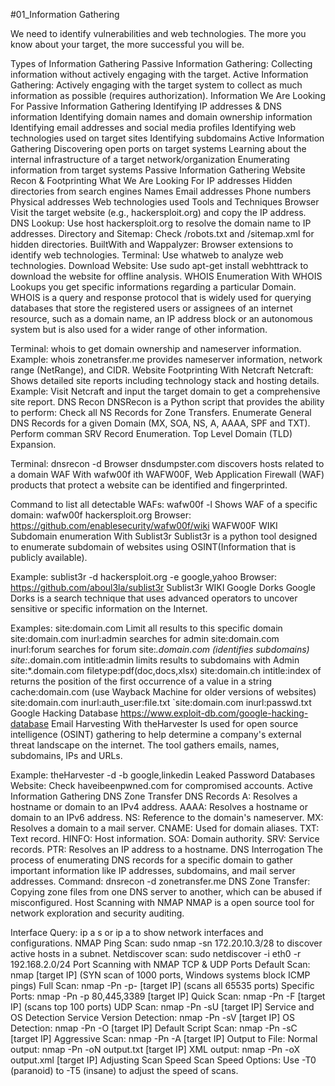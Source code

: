 #01_Information Gathering

We need to identify vulnerabilities and web technologies. The more you know about your target, the more successful you will be.

Types of Information Gathering
Passive Information Gathering: Collecting information without actively engaging with the target.
Active Information Gathering: Actively engaging with the target system to collect as much information as possible (requires authorization).
Information We Are Looking For
Passive Information Gathering
Identifying IP addresses & DNS information
Identifying domain names and domain ownership information
Identifying email addresses and social media profiles
Identifying web technologies used on target sites
Identifying subdomains
Active Information Gathering
Discovering open ports on target systems
Learning about the internal infrastructure of a target network/organization
Enumerating information from target systems
Passive Information Gathering
Website Recon & Footprinting
What We Are Looking For
IP addresses
Hidden directories from search engines
Names
Email addresses
Phone numbers
Physical addresses
Web technologies used
Tools and Techniques
Browser Visit the target website (e.g., hackersploit.org) and copy the IP address.
DNS Lookup: Use host hackersploit.org to resolve the domain name to IP addresses.
Directory and Sitemap: Check /robots.txt and /sitemap.xml for hidden directories.
BuiltWith and Wappalyzer: Browser extensions to identify web technologies.
Terminal: Use whatweb <domain> to analyze web technologies.
Download Website: Use sudo apt-get install webhttrack to download the website for offline analysis.
WHOIS Enumeration
With WHOIS Lookups you get specific informations regarding a particular Domain. WHOIS is a query and response protocol that is widely used for querying databases that store the registered users or assignees of an internet resource, such as a domain name, an IP address block or an autonomous system but is also used for a wider range of other information.

Terminal: whois <domain> to get domain ownership and nameserver information.
Example: whois zonetransfer.me provides nameserver information, network range (NetRange), and CIDR.
Website Footprinting With Netcraft
Netcraft: Shows detailed site reports including technology stack and hosting details.
Example: Visit Netcraft and input the target domain to get a comprehensive site report.
DNS Recon
DNSRecon is a Python script that provides the ability to perform: Check all NS Records for Zone Transfers. Enumerate General DNS Records for a given Domain (MX, SOA, NS, A, AAAA, SPF and TXT). Perform comman SRV Record Enumeration. Top Level Domain (TLD) Expansion.

Terminal: dnsrecon -d <domain>
Browser dnsdumpster.com discovers hosts related to a domain
WAF With wafw00f
ith WAFW00F, Web Application Firewall (WAF) products that protect a website can be identified and fingerprinted.

Command to list all detectable WAFs: wafw00f -l
Shows WAF of a specific domain: wafw00f hackersploit.org
Browser: https://github.com/enablesecurity/wafw00f/wiki WAFW00F WIKI
Subdomain enumeration With Sublist3r
Sublist3r is a python tool designed to enumerate subdomain of websites using OSINT(Information that is publicly available).

Example: sublist3r -d hackersploit.org -e google,yahoo
Browser: https://github.com/aboul3la/sublist3r Sublist3r WIKI
Google Dorks
Google Dorks is a search technique that uses advanced operators to uncover sensitive or specific information on the Internet.

Examples:
site:domain.com Limit all results to this specific domain
site:domain.com inurl:admin searches for admin
site:domain.com inurl:forum searches for forum
site:*.domain.com (identifies subdomains)
site:*.domain.com intitle:admin limits results to subdomains with Admin
site:*.domain.com filetype:pdf(doc,docs,xlsx)
site:domain.ch intitle:index of returns the position of the first occurrence of a value in a string
cache:domain.com (use Wayback Machine for older versions of websites)
site:domain.com inurl:auth_user:file.txt
`site:domain.com inurl:passwd.txt
Google Hacking Database https://www.exploit-db.com/google-hacking-database
Email Harvesting With theHarvester
Is used for open source intelligence (OSINT) gathering to help determine a company's external threat landscape on the internet. The tool gathers emails, names, subdomains, IPs and URLs.

Example: theHarvester -d <domain> -b google,linkedin
Leaked Password Databases
Website: Check haveibeenpwned.com for compromised accounts.
Active Information Gathering
DNS Zone Transfer
DNS Records
A: Resolves a hostname or domain to an IPv4 address.
AAAA: Resolves a hostname or domain to an IPv6 address.
NS: Reference to the domain's nameserver.
MX: Resolves a domain to a mail server.
CNAME: Used for domain aliases.
TXT: Text record.
HINFO: Host information.
SOA: Domain authority.
SRV: Service records.
PTR: Resolves an IP address to a hostname.
DNS Interrogation
The process of enumerating DNS records for a specific domain to gather important information like IP addresses, subdomains, and mail server addresses.
Command: dnsrecon -d zonetransfer.me
DNS Zone Transfer: Copying zone files from one DNS server to another, which can be abused if misconfigured.
Host Scanning with NMAP
NMAP is a open source tool for network exploration and security auditing.

Interface Query: ip a s or ip a to show network interfaces and configurations.
NMAP Ping Scan: sudo nmap -sn 172.20.10.3/28 to discover active hosts in a subnet.
Netdiscover scan: sudo netdiscover -i eth0 -r 192.168.2.0/24
Port Scanning with NMAP
TCP & UDP Ports
Default Scan: nmap [target IP] (SYN scan of 1000 ports, Windows systems block ICMP pings)
Full Scan: nmap -Pn -p- [target IP] (scans all 65535 ports)
Specific Ports: nmap -Pn -p 80,445,3389 [target IP]
Quick Scan: nmap -Pn -F [target IP] (scans top 100 ports)
UDP Scan: nmap -Pn -sU [target IP]
Service and OS Detection
Service Version Detection: nmap -Pn -sV [target IP]
OS Detection: nmap -Pn -O [target IP]
Default Script Scan: nmap -Pn -sC [target IP]
Aggressive Scan: nmap -Pn -A [target IP]
Output to File:
Normal output: nmap -Pn -oN output.txt [target IP]
XML output: nmap -Pn -oX output.xml [target IP]
Adjusting Scan Speed
Scan Speed Options: Use -T0 (paranoid) to -T5 (insane) to adjust the speed of scans.
